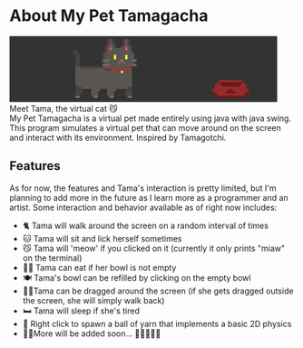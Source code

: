 # About My Pet Tamagacha
![img.png](tama.png) <br>
Meet Tama, the virtual cat 😼 <br>
My Pet Tamagacha is a virtual pet made entirely using java with java swing.
This program simulates a virtual pet that can move around on the screen and interact with its environment. Inspired by Tamagotchi.
<br>
## Features
As for now, the features and Tama's interaction is pretty limited, but I'm planning to add more in the future as I learn more as a programmer and an artist.
Some interaction and behavior available as of right now includes:
- 🐈 Tama will walk around the screen on a random interval of times
- 🐱 Tama will sit and lick herself sometimes
- 😼 Tama will 'meow' if you clicked on it (currently it only prints "miaw" on the terminal)
- 🐱‍👓 Tama can eat if her bowl is not empty
- 🍽️ Tama's bowl can be refilled by clicking on the empty bowl
- 🐱‍🏍Tama can be dragged around the screen (if she gets dragged outside the screen, she will simply walk back)
- 🛏️ Tama will sleep if she's tired
- 🧶 Right click to spawn a ball of yarn that implements a basic 2D physics
- 🐱‍💻More will be added soon... 🐾🐾🐾🐾🐾
